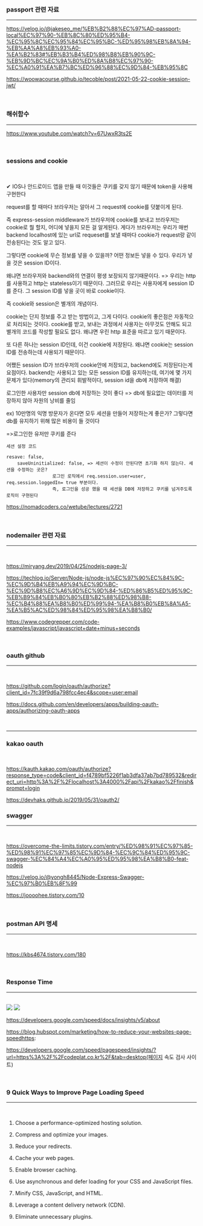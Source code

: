 ### passport 관련 자료
---

https://velog.io/@jakeseo_me/%EB%B2%88%EC%97%AD-passport-local%EC%97%90-%EB%8C%80%ED%95%B4-%EC%95%8C%EC%95%84%EC%95%BC-%ED%95%98%EB%8A%94-%EB%AA%A8%EB%93%A0-%EA%B2%83#%EB%B3%B4%ED%98%B8%EB%90%9C-%EB%9D%BC%EC%9A%B0%ED%8A%B8%EC%97%90-%EC%A0%91%EA%B7%BC%ED%96%88%EC%9D%84-%EB%95%8C

https://woowacourse.github.io/tecoble/post/2021-05-22-cookie-session-jwt/

<br>

### 해쉬함수 
---

https://www.youtube.com/watch?v=67UwxR3ts2E

<br>

### sessions and cookie 

<br>

✔ IOS나 안드로이드 앱을 만들 때 이것들은 쿠키를 갖지 않기 때문에 token을 사용해 구현한다

request를 할 때마다 브라우저는 알아서 그 request에 cookie를 덧붙이게 된다.

즉 express-session middleware가 브라우저에 cookie를 보내고 브라우저는 cookie로 뭘 할지, 어디에 넣을지 모든 걸 알게된다.
게다가 브라우저는 우리가 매번 backend localhost에 있는 url로 requeset를 보낼 때마다 cookie가 request랑 같이 전송된다는 것도 알고 있다.

그렇다면 cookie에 무슨 정보를 넣을 수 있을까?
어떤 정보든 넣을 수 있다.
우리가 넣을 것은 session ID이다.

왜냐면 브라우저와 backend와의 연결이 평생 보장되지 않기때문이다. => 우리는 http를 사용하고 http는 stateless이기 때문이다.
그러므로 우리는 사용자에게 session ID를 준다.
그 session ID를 넣을 곳이 바로 cookie이다.

즉 cookie와 session은 별개의 개념이다.

cookie는 단지 정보를 주고 받는 방법이고, 그게 다이다.
cookie의 좋은점은 자동적으로 처리되는 것이다. cookie를 받고, 보내는 과정에서 사용자는 아무것도
안해도 되고 별개의 코드를 작성할 필요도 없다. 왜냐면 우린 http 표준을 따르고 있기 때문이다.

또 다른 하나는 session ID인데, 이건 cookie에 저장된다.
왜냐면 cookie는 session ID를 전송하는데 사용되기 때문이다. 

어쨌든 session ID가 브라우저의 cookie안에 저장되고, backend에도 저장된다는게 요점이다.
backend는 사용되고 있는 모든 session ID를 유지하는데, 여기에 몇 가지 문제가 있다(memory의 관리되 휘발적이다, session id을 db에 저장하여 해결)

로그인한 사용자만 session db에 저장하는 것이 좋다 => db에 필요없는 데이터를 저장하지 않아 자원의 낭비를 줄임

ex) 10만명의 익명 방문자가 온다면 모두 세션을 만들어 저장하는게 좋은가? 그렇다면 db를 유지하기 위해 많은 비용이 들 것이다

=>로그인한 유저만 쿠키를 준다 
 	
	세션 설정 코드

	resave: false,
    	saveUninitialized: false, => 세션이 수정이 안된다면 초기화 하지 않는다. 세션을 수정하는 곳은? 
			         로그인 로직에서 req.session.user=user, req.session.loggedIn= true 부분이다.
			         즉, 로그인을 성공 했을 때 세션을 DB에 저장하고 쿠키를 넘겨주도록 로직이 구현된다


https://nomadcoders.co/wetube/lectures/2721

<br>

### nodemailer 관련 자료
---
<br>

https://miryang.dev/2019/04/25/nodejs-page-3/

https://techlog.io/Server/Node-js/node-js%EC%97%90%EC%84%9C-%EC%9D%B4%EB%A9%94%EC%9D%BC-%EC%9D%B8%EC%A6%9D%EC%9D%84-%ED%86%B5%ED%95%9C-%EB%B9%84%EB%B0%80%EB%B2%88%ED%98%B8-%EC%B4%88%EA%B8%B0%ED%99%94-%EA%B8%B0%EB%8A%A5-%EA%B5%AC%ED%98%84%ED%95%98%EA%B8%B0/

https://www.codegrepper.com/code-examples/javascript/javascript+date+minus+seconds

<br>

### oauth github
---

<br>

https://github.com/login/oauth/authorize?client_id=7fc39f9d6a798fcc4ec4&scope=user:email

https://docs.github.com/en/developers/apps/building-oauth-apps/authorizing-oauth-apps

<br>

---

### kakao oauth 

<br>

https://kauth.kakao.com/oauth/authorize?response_type=code&client_id=f4789bf5226f1ab3dfa37ab7bd789532&redirect_uri=http%3A%2F%2Flocalhost%3A4000%2Fapi%2Fkakao%2Ffinish&prompt=login

https://devhaks.github.io/2019/05/31/oauth2/


### swagger 
---
<br>

https://overcome-the-limits.tistory.com/entry/%ED%98%91%EC%97%85-%ED%98%91%EC%97%85%EC%9D%84-%EC%9C%84%ED%95%9C-swagger-%EC%84%A4%EC%A0%95%ED%95%98%EA%B8%B0-feat-nodejs

https://velog.io/@yongh8445/Node-Express-Swagger-%EC%97%B0%EB%8F%99

https://joooohee.tistory.com/10

<br>

### postman API 명세
---
<br>

https://kbs4674.tistory.com/180

<br>

### Response Time

---

<br>

<img src="https://user-images.githubusercontent.com/62149784/130916785-10cba33d-1859-4750-811e-c75bc47f681a.jpg">

<img src="https://user-images.githubusercontent.com/62149784/130916790-08c82b74-c1da-4f2b-8d85-abf10f2d532a.jpg">

https://developers.google.com/speed/docs/insights/v5/about

https://blog.hubspot.com/marketing/how-to-reduce-your-websites-page-speedhttps:

https://developers.google.com/speed/pagespeed/insights/?url=https%3A%2F%2Fcodeplat.co.kr%2F&tab=desktop(페이지 속도 검사 사이트)

<br>

### 9 Quick Ways to Improve Page Loading Speed

---

<br>

1. Choose a performance-optimized hosting solution.

2. Compress and optimize your images.

3. Reduce your redirects.

4. Cache your web pages.

5. Enable browser caching.

6. Use asynchronous and defer loading for your CSS and JavaScript files.

7. Minify CSS, JavaScript, and HTML.

8. Leverage a content delivery network (CDN).

9. Eliminate unnecessary plugins.